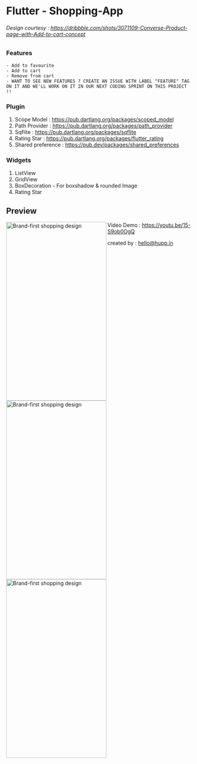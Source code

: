 # Flutter - Shopping-App
###### Design courtesy : https://dribbble.com/shots/3071109-Converse-Product-page-with-Add-to-cart-concept


### Features
    - Add to favourite
    - Add to cart
    - Remove from cart
    - WANT TO SEE NEW FEATURES ? CREATE AN ISSUE WITH LABEL "FEATURE" TAG ON IT AND WE'LL WORK ON IT IN OUR NEXT CODING SPRINT ON THIS PROJECT !!
### Plugin
1. Scope Model       : https://pub.dartlang.org/packages/scoped_model
2. Path Provider     : https://pub.dartlang.org/packages/path_provider
3. Sqflite           : https://pub.dartlang.org/packages/sqflite
4. Rating Star       : https://pub.dartlang.org/packages/flutter_rating
5. Shared preference : https://pub.dev/packages/shared_preferences

### Widgets
1. ListView
2. GridView
3. BoxDecoration - For boxshadow & rounded Image
4. Rating Star

## Preview

[<img src="http://demo.hupp.in/hupp-files/ecom1.png" width="270" height="480" alt="Brand-first shopping design" align="left">](http://demo.hupp.in/hupp-files/ecom1.png)
[<img src="http://demo.hupp.in/hupp-files/ecom2.png" width="270" height="480" alt="Brand-first shopping design" align="left">](http://demo.hupp.in/hupp-files/ecom2.png)
[<img src="http://demo.hupp.in/hupp-files/ecom3.png" width="270" height="480" alt="Brand-first shopping design" align="left">](http://demo.hupp.in/hupp-files/ecom3.png)

Video Demo : https://youtu.be/15-S9ob0OgQ

created by : hello@hupp.in
